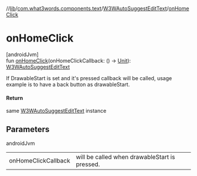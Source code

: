 //[lib](../../../index.md)/[com.what3words.components.text](../index.md)/[W3WAutoSuggestEditText](index.md)/[onHomeClick](on-home-click.md)

# onHomeClick

[androidJvm]\
fun [onHomeClick](on-home-click.md)(onHomeClickCallback: () -> [Unit](https://kotlinlang.org/api/latest/jvm/stdlib/kotlin/-unit/index.html)): [W3WAutoSuggestEditText](index.md)

If DrawableStart is set and it's pressed callback will be called, usage example is to have a back button as drawableStart.

#### Return

same [W3WAutoSuggestEditText](index.md) instance

## Parameters

androidJvm

| | |
|---|---|
| onHomeClickCallback | will be called when drawableStart is pressed. |
